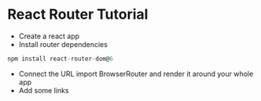 # React Router Tutorial

- Create a react app
- Install router dependencies

```javascript
npm install react-router-dom@6
```

- Connect the URL
  import BrowserRouter and render it around your whole app
- Add some links
